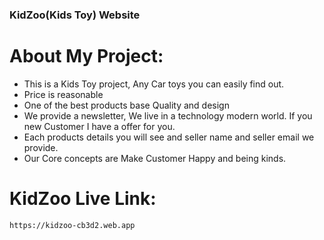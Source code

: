 ### KidZoo(Kids Toy) Website

# About My Project:

- This is a Kids Toy project, Any Car toys you can easily find out.
- Price is reasonable 
- One of the best products base Quality and design 
- We provide a newsletter, We live in a technology modern world. If you new Customer I have a offer for you.
- Each products details you will see and seller name and seller email we provide.
- Our Core concepts are Make Customer Happy and being kinds.

# KidZoo Live Link:
```sh
https://kidzoo-cb3d2.web.app
```
